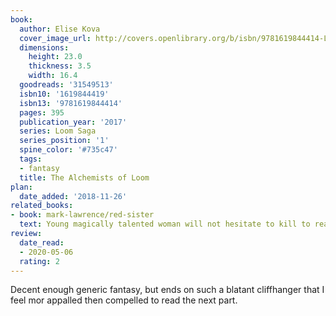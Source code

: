 ```yaml
---
book:
  author: Elise Kova
  cover_image_url: http://covers.openlibrary.org/b/isbn/9781619844414-L.jpg
  dimensions:
    height: 23.0
    thickness: 3.5
    width: 16.4
  goodreads: '31549513'
  isbn10: '1619844419'
  isbn13: '9781619844414'
  pages: 395
  publication_year: '2017'
  series: Loom Saga
  series_position: '1'
  spine_color: '#735c47'
  tags:
  - fantasy
  title: The Alchemists of Loom
plan:
  date_added: '2018-11-26'
related_books:
- book: mark-lawrence/red-sister
  text: Young magically talented woman will not hesitate to kill to reach her goal, and makes friends along the way.
review:
  date_read:
  - 2020-05-06
  rating: 2
---
```


Decent enough generic fantasy, but ends on such a blatant cliffhanger that I feel mor appalled then compelled to read
the next part.
